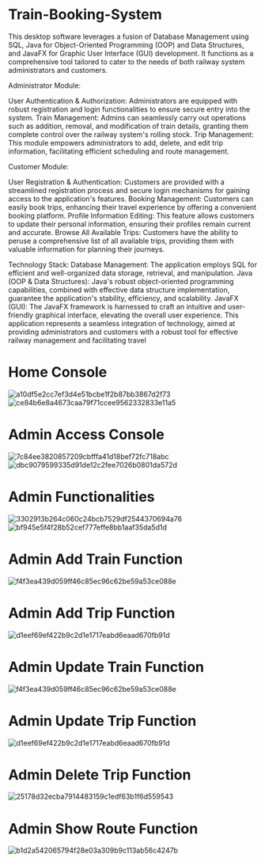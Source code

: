# Train-Booking-System

This desktop software leverages a fusion of Database Management using SQL, Java for Object-Oriented Programming (OOP) and Data Structures, and JavaFX for Graphic User Interface (GUI) development. It functions as a comprehensive tool tailored to cater to the needs of both railway system administrators and customers.

Administrator Module:

User Authentication & Authorization: Administrators are equipped with robust registration and login functionalities to ensure secure entry into the system. Train Management: Admins can seamlessly carry out operations such as addition, removal, and modification of train details, granting them complete control over the railway system's rolling stock. Trip Management: This module empowers administrators to add, delete, and edit trip information, facilitating efficient scheduling and route management.

Customer Module:

User Registration & Authentication: Customers are provided with a streamlined registration process and secure login mechanisms for gaining access to the application's features. Booking Management: Customers can easily book trips, enhancing their travel experience by offering a convenient booking platform. Profile Information Editing: This feature allows customers to update their personal information, ensuring their profiles remain current and accurate. Browse All Available Trips: Customers have the ability to peruse a comprehensive list of all available trips, providing them with valuable information for planning their journeys.

Technology Stack:
Database Management: The application employs SQL for efficient and well-organized data storage, retrieval, and manipulation. Java (OOP & Data Structures): Java's robust object-oriented programming capabilities, combined with effective data structure implementation, guarantee the application's stability, efficiency, and scalability. JavaFX (GUI): The JavaFX framework is harnessed to craft an intuitive and user-friendly graphical interface, elevating the overall user experience.
This application represents a seamless integration of technology, aimed at providing administrators and customers with a robust tool for effective railway management and facilitating travel
# Home Console
![a10df5e2cc7ef3d4e51bcbe1f2b87bb3867d2f73](https://github.com/Ziadeliwa001/Train-Booking-System-Project/assets/92695464/812fd53a-4287-4174-b2f3-3af442f35aa7)
![ce84b6e8a4673caa79f71ccee9562332833e11a5](https://github.com/Ziadeliwa001/Train-Booking-System-Project/assets/92695464/fae9027a-4d4c-460b-aa52-f637cdad6c15)

# Admin Access Console
![7c84ee3820857209cbfffa41d18bef72fc718abc](https://github.com/Ziadeliwa001/Train-Booking-System-Project/assets/92695464/6a1d973e-c436-4b56-a424-803930779cb8)
![dbc9079599335d91de12c2fee7026b0801da572d](https://github.com/Ziadeliwa001/Train-Booking-System-Project/assets/92695464/3c7a785f-6d1b-4955-a5a4-9c4564ae409c)
# Admin Functionalities 
![3302913b264c060c24bcb7529df2544370694a76](https://github.com/Ziadeliwa001/Train-Booking-System-Project/assets/92695464/1e0f1ef3-d23d-498d-81c3-6b18fb6449fb)
![bf945e5f4f28b52cef777effe8bb1aaf35da5d1d](https://github.com/Ziadeliwa001/Train-Booking-System-Project/assets/92695464/14fd85de-df59-41c2-99b2-1f52eae56a6e)

# Admin Add Train Function 
![f4f3ea439d059ff46c85ec96c62be59a53ce088e](https://github.com/Ziadeliwa001/Train-Booking-System-Project/assets/92695464/fd18d95c-0a5e-44e2-a4c4-a4049f94a690)

# Admin Add Trip Function 
![d1eef69ef422b9c2d1e1717eabd6eaad670fb91d](https://github.com/Ziadeliwa001/Train-Booking-System-Project/assets/92695464/229bcb98-11ce-425b-9603-15ae71f0c0ed)

# Admin Update Train Function 
![f4f3ea439d059ff46c85ec96c62be59a53ce088e](https://github.com/Ziadeliwa001/Train-Booking-System-Project/assets/92695464/cdfbbbee-36d1-44ce-ba70-d97d869ce168)

# Admin Update Trip Function
![d1eef69ef422b9c2d1e1717eabd6eaad670fb91d](https://github.com/Ziadeliwa001/Train-Booking-System-Project/assets/92695464/229bcb98-11ce-425b-9603-15ae71f0c0ed)

# Admin Delete Trip Function
![25178d32ecba7914483159c1edf63b1f6d559543](https://github.com/Ziadeliwa001/Train-Booking-System-Project/assets/92695464/22bd9eed-9351-43b2-af95-07bed33f7ea6)

# Admin Show Route Function
![b1d2a542065794f28e03a309b9c113ab56c4247b](https://github.com/Ziadeliwa001/Train-Booking-System-Project/assets/92695464/1fb1d584-95bd-4a77-bc71-5e0fb66b1071)





